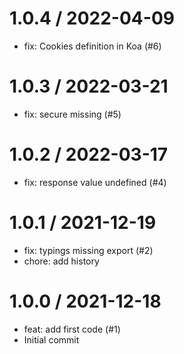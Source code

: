 
1.0.4 / 2022-04-09
==================

  * fix: Cookies definition in Koa (#6)

1.0.3 / 2022-03-21
==================

  * fix: secure missing (#5)

1.0.2 / 2022-03-17
==================

  * fix: response value undefined (#4)

1.0.1 / 2021-12-19
==================

  * fix: typings missing export (#2)
  * chore: add history

1.0.0 / 2021-12-18
==================

  * feat: add first code (#1)
  * Initial commit
